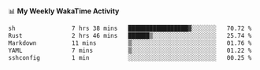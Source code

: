 <!--
**stamp711/stamp711** is a ✨ _special_ ✨ repository because its `README.md` (this file) appears on your GitHub profile.

Here are some ideas to get you started:

- 🔭 I’m currently working on ...
- 🌱 I’m currently learning ...
- 👯 I’m looking to collaborate on ...
- 🤔 I’m looking for help with ...
- 💬 Ask me about ...
- 📫 How to reach me: ...
- 😄 Pronouns: ...
- ⚡ Fun fact: ...
-->

📊 **My Weekly WakaTime Activity**

<!--START_SECTION:waka-->

```txt
sh                7 hrs 38 mins   █████████████████▓░░░░░░░   70.72 %
Rust              2 hrs 46 mins   ██████▒░░░░░░░░░░░░░░░░░░   25.74 %
Markdown          11 mins         ▒░░░░░░░░░░░░░░░░░░░░░░░░   01.76 %
YAML              7 mins          ▒░░░░░░░░░░░░░░░░░░░░░░░░   01.22 %
sshconfig         1 min           ░░░░░░░░░░░░░░░░░░░░░░░░░   00.25 %
```

<!--END_SECTION:waka-->
